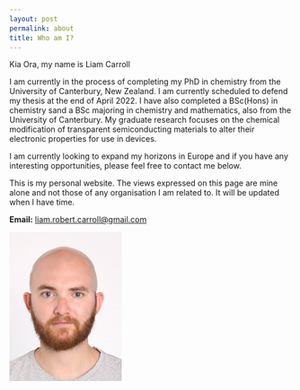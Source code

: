 ```yaml
---
layout: post
permalink: about
title: Who am I?
---
```




Kia Ora, my name is Liam Carroll

I am currently in the process of completing my PhD in chemistry from the University of Canterbury, New Zealand. I am currently scheduled to defend my thesis at the end of April 2022. I have also completed a BSc(Hons) in chemistry sand a BSc majoring in chemistry and mathematics, also from the University of Canterbury. My graduate research focuses on the chemical modification of transparent semiconducting materials to alter their electronic properties for use in devices.

I am currently looking to expand my horizons in Europe and if you have any interesting opportunities, please feel free to contact me below.

 This is my personal website. The views expressed on this page are mine alone and not those of any organisation I am related to. It will be updated when I have time. 


**Email:** [liam.robert.carroll@gmail.com](liam.robert.carroll@gmail.com)



<img src="\images\About\Photo.jpg" width="200">

